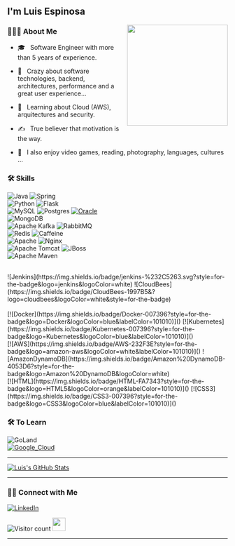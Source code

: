 ### <h2> I'm Luis Espinosa</h2>

<img align='right' src="https://media.giphy.com/media/M9gbBd9nbDrOTu1Mqx/giphy.gif" width="230">

<h3> 🧑🏻‍💻 About Me </h3>



- 🎓 &nbsp; Software Engineer with more than 5 years of experience.

- 🤯 &nbsp; Crazy about software technologies, backend, architectures, performance and a great user experience...

- 🔎 &nbsp; Learning about Cloud (AWS), arquitectures and security.

- ✍️ &nbsp; True believer that motivation is the way.

- 🤪 &nbsp; I also enjoy video games, reading, photography, languages, cultures ...



<h3>🛠 Skills</h3>

![Java](https://img.shields.io/badge/java-%23ED8B00.svg?style=for-the-badge&logo=java&logoColor=white)
![Spring](https://img.shields.io/badge/spring-%236DB33F.svg?style=for-the-badge&logo=spring&logoColor=white)
</br>
![Python](https://img.shields.io/badge/python-3670A0?style=for-the-badge&logo=python&logoColor=ffdd54)
![Flask](https://img.shields.io/badge/flask-%23000.svg?style=for-the-badge&logo=flask&logoColor=white)
</br>
![MySQL](https://img.shields.io/badge/mysql-%2300f.svg?style=for-the-badge&logo=mysql&logoColor=white)
![Postgres](https://img.shields.io/badge/postgres-%23316192.svg?style=for-the-badge&logo=postgresql&logoColor=white)
[![Oracle](https://img.shields.io/badge/Oracle-FA7343?style=for-the-badge&logo=Oracle&logoColor=red&labelColor=101010)]()
</br>
![MongoDB](https://img.shields.io/badge/MongoDB-%234ea94b.svg?style=for-the-badge&logo=mongodb&logoColor=white)
</br>
![Apache Kafka](https://img.shields.io/badge/Apache%20Kafka-000?style=for-the-badge&logo=apachekafka)
![RabbitMQ](https://img.shields.io/badge/Rabbitmq-FF6600?style=for-the-badge&logo=rabbitmq&logoColor=white)
</br>
![Redis](https://img.shields.io/badge/redis-%23DD0031.svg?style=for-the-badge&logo=redis&logoColor=white)
![Caffeine](https://img.shields.io/badge/caffeine-%23DD0031.svg?style=for-the-badge&logo=redis&logoColor=brown)
</br>
![Apache](https://img.shields.io/badge/apache-%23D42029.svg?style=for-the-badge&logo=apache&logoColor=white)
![Nginx](https://img.shields.io/badge/nginx-%23009639.svg?style=for-the-badge&logo=nginx&logoColor=white)
</br>
![Apache Tomcat](https://img.shields.io/badge/apache%20tomcat-%23F8DC75.svg?style=for-the-badge&logo=apache-tomcat&logoColor=black)
![JBoss](https://img.shields.io/badge/jboss%20EAP-%23F8DC75.svg?style=for-the-badge&logo=apache-tomcat&logoColor=red)
</br>
![Apache Maven](https://img.shields.io/badge/Apache%20Maven-C71A36?style=for-the-badge&logo=Apache%20Maven&logoColor=white)


</br>
![Jenkins](https://img.shields.io/badge/jenkins-%232C5263.svg?style=for-the-badge&logo=jenkins&logoColor=white)
![CloudBees](https://img.shields.io/badge/CloudBees-1997B5&?logo=cloudbees&logoColor=white&style=for-the-badge)


</br>

</br>
[![Docker](https://img.shields.io/badge/Docker-007396?style=for-the-badge&logo=Docker&logoColor=blue&labelColor=101010)]()
[![Kubernetes](https://img.shields.io/badge/Kubernetes-007396?style=for-the-badge&logo=Kubernetes&logoColor=blue&labelColor=101010)]()
</br>
[![AWS](https://img.shields.io/badge/AWS-232F3E?style=for-the-badge&logo=amazon-aws&logoColor=white&labelColor=101010)]()
![AmazonDynamoDB](https://img.shields.io/badge/Amazon%20DynamoDB-4053D6?style=for-the-badge&logo=Amazon%20DynamoDB&logoColor=white)




</br>
[![HTML](https://img.shields.io/badge/HTML-FA7343?style=for-the-badge&logo=HTML5&logoColor=orange&labelColor=101010)]()
[![CSS3](https://img.shields.io/badge/CSS3-007396?style=for-the-badge&logo=CSS3&logoColor=blue&labelColor=101010)]()
</br>


<h3>🛠 To Learn</h3>

![GoLand](https://img.shields.io/badge/GoLand-0f0f0f?&style=for-the-badge&logo=goland&logoColor=white)
</br>
[![Google_Cloud](https://img.shields.io/badge/Google_Cloud-4285F4?style=for-the-badge&logo=googlecloud&logoColor=white&labelColor=101010)]()
</br>

<hr>

[![Luis's GitHub Stats](https://github-readme-stats.vercel.app/api?username=LuisEspinosa7&show_icons=true)](https://github.com/LuisEspinosa7)

<hr>

<h3> 🤝🏻 Connect with Me </h3>

<p align="center">

<a href="https://www.linkedin.com/in/luis-espinosa-llanos/"><img alt="LinkedIn" src="https://img.shields.io/badge/LinkedIn-Luis%20Espinosa-blue?style=flat-square&logo=linkedin"></a>

</p>

![Visitor count](https://visitor-badge.laobi.icu/badge?page_id=LuisEspinosa7.LuisEspinosa7)   <img src="https://media.giphy.com/media/dxn6fRlTIShoeBr69N/giphy.gif" width="30">

<hr>
